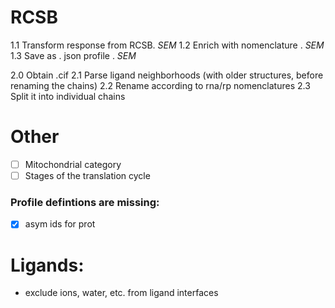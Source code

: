 



# RCSB

1.1 Transform      response     from RCSB. *SEM*
1.2 Enrich    with nomenclature          . *SEM*
1.3 Save      as . json         profile  . *SEM*


2.0 Obtain .cif
2.1 Parse ligand  neighborhoods (with older structures, before renaming the chains)
2.2 Rename  according     to rna/rp nomenclatures
2.3 Split   it            into individual chains 

# Other

- [ ] Mitochondrial category
- [ ] Stages of the translation cycle

### Profile defintions are missing:
- [x] asym ids for prot


# Ligands:

- exclude ions, water, etc. from ligand interfaces
